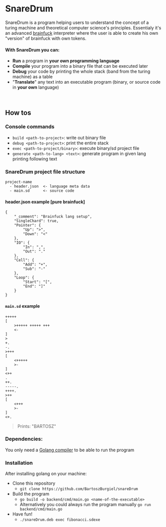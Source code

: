 # SnareDrum
SnareDrum is a program helping users to understand the concept of a turing machine and theoretical computer science's principles. Essentialy it's an advanced <a href="https://en.wikipedia.org/wiki/Brainfuck">brainfuck</a> interpreter where the user is able to create his own "version" of brainfuck with own tokens. 

#### With SnareDrum you can: 
* **Run** a program in **your own programming language**
* **Compile** your program into a binary file that can be executed later
* **Debug** your code by printing the whole stack (band from the turing machine) as a table 
* "**Translate**" any text into an executable program (binary, or source code in **your own** language)

</br>

## How tos

### Console commands 
* `build <path-to-project>`: write out binary file 
* `debug <path-to-project>`: print the entire stack 
* `exec <path-to-project/binary>`: execute binary/sd project file 
* `generate <path-to-lang> <text>`: generate program in given lang printing following text


### SnareDrum project file structure

<pre><code>project-name
  - header.json  <- language meta data
  - main.sd      <- source code
</code></pre>

#### header.json example [pure brainfuck]

<pre><code>{
    "_comment": "Brainfuck lang setup",
    "SingleChard": true,
    "Pointer": {
        "Up": ">",
        "Down": "<"
    },
    "IO": {
        "In": ",",
        "Out": "."
    },
    "Cell": {
        "Add": "+",
        "Sub": "-"
    },
    "Loop": {
        "Start": "[",
        "End": "]"
    }
}
</code></pre>

#### `main.sd` example 

<pre><code>+++++ 
[
    >+++++ +++++ +++
    <-
]
>
+.
-.
>+++
[
    <+++++
    >-
]
<++
.
++.
-----.
++++.
>++
[
    <+++
    >-
]
<+.
</code></pre>
> Prints: "BARTOSZ"

### Dependencies: 
You only need a <a href="https://golang.org/dl/">Golang compiler</a> to be able to run the program  

### Installation
After installing golang on your machine: 
* Clone this repository 
    * ``git clone https://github.com/BartoszBurgiel/snareDrum``
* Build the program 
    * ``go build -o backend/cmd/main.go <name-of-the-executable>``
    * Alternatively you could always run the program manually ``go run backend/cmd/main.go``
* Have fun! 
    * ``./snareDrum.deb exec fibonacci.sdexe``
